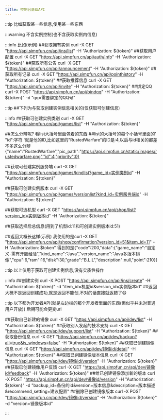 ```yaml
---
title: 控制台基础API
---
```

::tip
比如获取某一些信息,使用某一些东西

:::warning
不含实例控制(也不含获取实例内信息)

:::info
比如(示例)
##获取拥有实例
curl -X GET "https://api.simpfun.cn/api/ins/list" -H "Authorization: ${token}"
##获取用户配置
curl -X GET "https://api.simpfun.cn/api/auth/info" -H "Authorization: ${token}"
##获取所有公告
curl -X GET "https://api.simpfun.cn/api/announcement" -H "Authorization: ${token}"
##获取所有记录
curl -X GET "https://api.simpfun.cn/api/pointhistory" -H "Authorization: ${token}"
##获取推荐信息
curl -X GET "https://api.simpfun.cn/api/invite" -H "Authorization: ${token}"
##绑定QQ
curl -X POST "https://api.simpfun.cn/api/bindqq" -H "Authorization: ${token}" -d "qq=需要绑定的QQ号"

::tip
##下列为与获取创建实例信息相关的(仅获取可创建信息)

::info
##获取可创建实例类别
curl -X GET "https://api.simpfun.cn/api/games/list" -H "Authorization: ${token}"

##怎么分辨呢?
看list大括号里面包着的东西
##list的大括号的每个小括号里面的' "id":字符 '就是他的ID,比如这里的"RustedWarfare"的ID是:4,以后与id相关的都差不多这么分辨
{"name":"RustedWarfare","pic_path":"https://api.simpfun.cn/static/images/rustedwarfare.png","id":4,"priority":0}

##获取可创建实例服务端
curl -X GET "https://api.simpfun.cn/api/games/kindlist?game_id=实例类别id" -H "Authorization: ${token}"

##获取可创建实例版本
curl -X GET "https://api.simpfun.cn/api/games/versionlist?kind_id=实例服务端id" -H "Authorization: ${token}"

##获取可选机型
curl -X GET "https://api.simpfun.cn/api/shop/list?version_id=实例版本id" -H "Authorization: ${token}"

##获取选择后总信息(用到了机型id:11和可创建实例版本id:51)

##返回大概长这样(示例)
我使用的是curl -X GET "https://api.simpfun.cn/api/shop/confirmation?version_id=51&item_id=11" -H "Authorization: $token"
得到的是{"code":200,"data":{"game_name":"自定义-需有开服经验","kind_name":"Java","version_name":"Java多版本镜像","cpu":6,"ram":16,"disk":30,"grade":"B.L.L","description":null,"point":210}}

::tip
以上仅用于获取可创建实例信息,没有实质性操作

::info
##创建实例
curl -X POST "https://api.simpfun.cn/api/ins/create" -H "Authorization: ${token}" -d "item_id=机型id&version_id=实例版本id"
##返回大概不是返回创建成功,就是返回不能创,不对的话直接就返错了😋

::tip
以下都为开发者API{就是左边栏的那个开发者里面的东西(但似乎并未对普通用户开放)}
后期可能会更变url

##获取自己新建的镜像
curl -X GET "https://api.simpfun.cn/api/dev/list" -H "Authorization: ${token}"
##获取别人发起的技术支持
curl -X GET "https://api.simpfun.cn/api/dev/support/list" -H "Authorization: ${token}"
##获取备份信息
curl -X GET "https://api.simpfun.cn/api/dev/backup?all=true&is_windows=false" -H "Authorization: ${token}"
##获取已创建镜像信息
curl -X GET "https://api.simpfun.cn/api/dev/镜像id/detail" -H "Authorization: ${token}"
##获取已创建镜像版本信息
curl -X GET "https://api.simpfun.cn/api/dev/镜像id/version" -H "Authorization: ${token}"
##获取已创建镜像用户反馈
curl -X GET "https://api.simpfun.cn/api/dev/镜像id/feedback" -H "Authorization: ${token}"
##给已创建镜像添加新的版本
curl -X POST "https://api.simpfun.cn/api/dev/镜像id/version" -H "Authorization: ${token}" -d "backup_id=备份的id&version=版本信息&description=版本描述&recommend_setting=建议配置"
##删除已创建镜像版本
curl -X POST "https://api.simpfun.cn/api/dev/镜像id/version" -H "Authorization: ${token}" -d "version=镜像版本id"









:::
